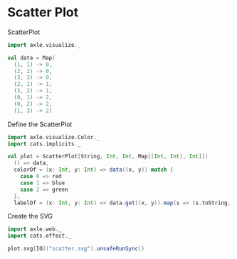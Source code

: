 # Scatter Plot

ScatterPlot

```scala mdoc:silent
import axle.visualize._
```

```scala mdoc
val data = Map(
  (1, 1) -> 0,
  (2, 2) -> 0,
  (3, 3) -> 0,
  (2, 1) -> 1,
  (3, 2) -> 1,
  (0, 1) -> 2,
  (0, 2) -> 2,
  (1, 3) -> 2)
```

Define the ScatterPlot

```scala mdoc:silent
import axle.visualize.Color._
import cats.implicits._
```

```scala mdoc
val plot = ScatterPlot[String, Int, Int, Map[(Int, Int), Int]](
  () => data,
  colorOf = (x: Int, y: Int) => data((x, y)) match {
    case 0 => red
    case 1 => blue
    case 2 => green
  },
  labelOf = (x: Int, y: Int) => data.get((x, y)).map(s => (s.toString, false)))
```

Create the SVG

```scala mdoc:silent
import axle.web._
import cats.effect._
```

```scala mdoc
plot.svg[IO]("scatter.svg").unsafeRunSync()
```

<object data="/tutorial/images/scatter.svg" type="image/svg+xml" alt="scatter plot"/>
